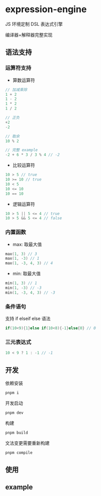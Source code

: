 # expression-engine

JS 环境定制 DSL 表达式引擎

编译器+解释器完整实现

## 语法支持

### 运算符支持

- 算数运算符

```cpp
// 加减乘除
1 + 2
1 - 2
1 * 2
1 / 2

// 正负
+2
-2

// 取余
10 % 2

// 完整 example
-2 + 6 * 3 / 3 % 4 // -2
```

- 比较运算符

```cpp
10 > 5 // true
10 >= 10 // true
10 < 5
10 <= 10
10 == 10
```

- 逻辑运算符

```cpp
10 > 5 || 5 <= 4 // true
10 > 5 && 5 <= 4 // false
```

### 内置函数

- max: 取最大值

```cpp
max(1, 3) // 3
max(1, -3) // 1
max(1, -3, 4, 3) // 4
```

- min: 取最大值

```cpp
min(1, 3) // 1
min(1, -3) // -3
min(1, -3, 4, 3) // -3
```

### 条件语句

支持 if elseif else 语法

```cpp
if(10<9){1}else if(10<8){-1}else{0} // 0
```

### 三元表达式

```cpp
10 < 9 ? 1 : -1 // -1
```

## 开发

依赖安装

```sh
pnpm i
```

开发启动

```sh
pnpm dev
```

构建

```sh
pnpm build
```

文法变更需要重新构建

```sh
pnpm compile
```

## 使用

## example
